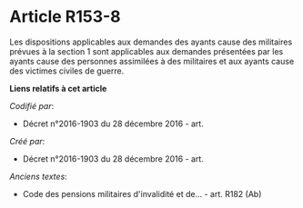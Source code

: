 # Article R153-8

Les dispositions applicables aux demandes des ayants cause des militaires prévues à la section 1 sont applicables aux
demandes présentées par les ayants cause des personnes assimilées à des militaires et aux ayants cause des victimes civiles
de guerre.

**Liens relatifs à cet article**

_Codifié par_:

  - Décret n°2016-1903 du 28 décembre 2016 - art.

_Créé par_:

  - Décret n°2016-1903 du 28 décembre 2016 - art.

_Anciens textes_:

  - Code des pensions militaires d'invalidité et de... - art. R182 (Ab)
